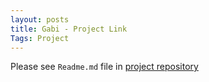```yaml
---
layout: posts
title: Gabi - Project Link
Tags: Project
---
```


Please see `Readme.md` file in [project repository](https://github.com/Gabya06/CHSI)